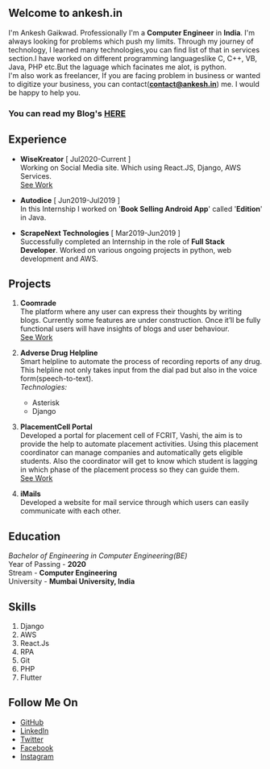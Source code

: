 ## Welcome to ankesh.in

I'm Ankesh Gaikwad. Professionally I'm a **Computer Engineer** in **India**. I'm always looking for problems which push my limits. Through my journey of technology, I learned many technologies,you can find list of that in services section.I have worked on different programming languageslike C, C++, VB, Java, PHP etc.But the laguage which facinates me alot, is python.   
I'm also work as freelancer, If you are facing problem in business or wanted to digitize your business, you can contact(**contact@ankesh.in**) me. I would be happy to help you.  

### You can read my Blog's [HERE](blog.ankesh.in)

## Experience
- **WiseKreator** [ Jul2020-Current ]  
  Working on Social Media site. Which using React.JS, Django, AWS Services.   
  [See Work](https://www.wisekreator.com/)  
  
- **Autodice** [ Jun2019-Jul2019 ]  
  In this Internship I worked on '**Book Selling Android App**' called '**Edition**' in Java.  
  
- **ScrapeNext Technologies** [ Mar2019-Jun2019 ]    
  Successfully completed an Internship in the role of **Full Stack Developer**. Worked on various ongoing projects in python, web development and AWS.  


## Projects

1. **Coomrade**  
    The platform where any user can express their thoughts by writing blogs. Currently some features are under construction. Once it’ll be fully functional users will have insights of blogs and user behaviour.     
    [See Work](https://coomrade.com)  

2. **Adverse Drug Helpline**  
    Smart helpline to automate the process of recording reports of any drug. This helpline not only takes input from the dial pad but also in the voice form(speech-to-text).  
    _Technologies:_
    - Asterisk
    - Django  

3. **PlacementCell Portal**  
   Developed a portal for placement cell of FCRIT, Vashi, the aim is to provide the help to automate placement activities. Using this placement coordinator can manage companies and automatically gets eligible students. Also the coordinator will get to know which student is lagging in which phase of the placement process so they can guide them.   
   [See Work](http://sp.fcrit.ac.in/placementcell)  
    
4. **iMails**  
   Developed a website for mail service through which users can easily communicate with each other.  


## Education
_Bachelor of Engineering in Computer Engineering(BE)_  
Year of Passing - **2020**  
Stream - **Computer Engineering**  
University - **Mumbai University, India**  

## Skills
1. Django
2. AWS
3. React.Js
4. RPA
5. Git
6. PHP
7. Flutter



## Follow Me On
- [GitHub](https://github.com/ankesh06g)
- [LinkedIn](https://www.linkedin.com/in/aag06)
- [Twitter](https://www.twitter.com/Ankesh_AAG?s=01)
- [Facebook](https://www.facebook.com/ankesh.gaikwad06)
- [Instagram](https://www.instagram.com/ankesh_gaikwad06)


